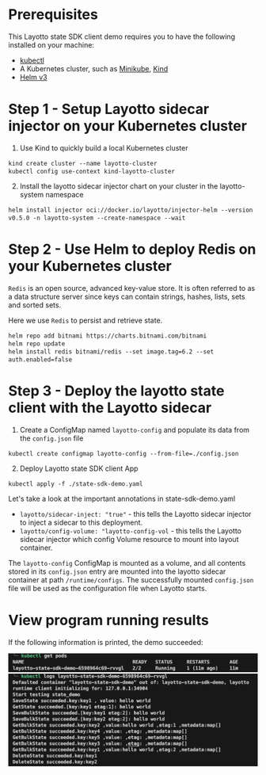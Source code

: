 # Prerequisites
This Layotto state SDK client demo requires you to have the following installed on your machine:

- [kubectl](https://kubernetes.io/docs/tasks/tools/)
- A Kubernetes cluster, such as [Minikube](https://minikube.sigs.k8s.io/docs/start/), [Kind](https://kind.sigs.k8s.io/docs/user/quick-start/)
- [Helm v3](https://helm.sh/docs/intro/install/)

# Step 1 - Setup Layotto sidecar injector on your Kubernetes cluster
1. Use Kind to quickly build a local Kubernetes cluster
```
kind create cluster --name layotto-cluster
kubectl config use-context kind-layotto-cluster
```
2. Install the layotto sidecar injector chart on your cluster in the layotto-system namespace
```
helm install injector oci://docker.io/layotto/injector-helm --version v0.5.0 -n layotto-system --create-namespace --wait
```

# Step 2 - Use Helm to deploy Redis on your Kubernetes cluster
`Redis` is an open source, advanced key-value store. It is often referred to as a data structure server since keys 
can contain strings, hashes, lists, sets and sorted sets.

Here we use `Redis` to persist and retrieve state.

```
helm repo add bitnami https://charts.bitnami.com/bitnami
helm repo update
helm install redis bitnami/redis --set image.tag=6.2 --set auth.enabled=false
```

# Step 3 - Deploy the layotto state client with the Layotto sidecar
1. Create a ConfigMap named `layotto-config` and populate its data from the `config.json` file
```
kubectl create configmap layotto-config --from-file=./config.json
```
2. Deploy Layotto state SDK client App
```
kubectl apply -f ./state-sdk-demo.yaml
```

Let's take a look at the important annotations in state-sdk-demo.yaml
- `layotto/sidecar-inject: "true"` - this tells the Layotto sidecar injector to inject a sidecar to this deployment.
- `layotto/config-volume: "layotto-config-vol` - this tells the Layotto sidecar injector which config Volume resource to 
mount into layout container.

The `layotto-config` ConfigMap is mounted as a volume, and all contents stored in its `config.json` entry are mounted into 
the layotto sidecar container at path `/runtime/configs`. The successfully mounted `config.json` file will be used as the configuration 
file when Layotto starts.

# View program running results
If the following information is printed, the demo succeeded:

![pods.jpg](images/pods.jpg)
![log.jpg](images/log.jpg)
